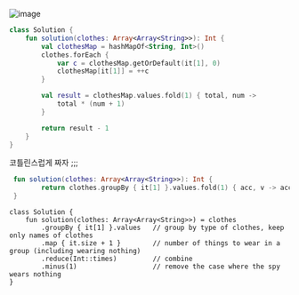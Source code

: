 ![image](https://github.com/koreaIT-study/programmers/assets/67637716/edd0822d-c2af-46f3-aa67-4fd986a10f61)


``` kotlin
class Solution {
    fun solution(clothes: Array<Array<String>>): Int {
        val clothesMap = hashMapOf<String, Int>()
        clothes.forEach {
            var c = clothesMap.getOrDefault(it[1], 0)
            clothesMap[it[1]] = ++c
        }

        val result = clothesMap.values.fold(1) { total, num ->
            total * (num + 1)
        }

        return result - 1
    }
}

```

코틀린스럽게 짜자 ;;;  

``` kotlin
 fun solution(clothes: Array<Array<String>>): Int {
        return clothes.groupBy { it[1] }.values.fold(1) { acc, v -> acc * (v.size + 1) }  - 1
 }
```  

```  
class Solution {
    fun solution(clothes: Array<Array<String>>) = clothes
        .groupBy { it[1] }.values   // group by type of clothes, keep only names of clothes
        .map { it.size + 1 }        // number of things to wear in a group (including wearing nothing)
        .reduce(Int::times)         // combine
        .minus(1)                   // remove the case where the spy wears nothing
}
```  
